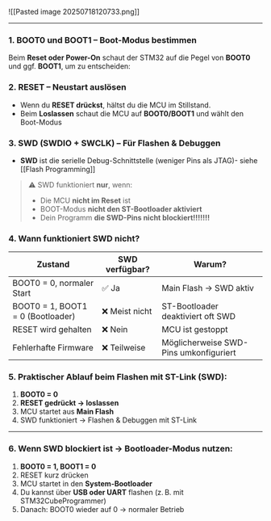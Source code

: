 ![[Pasted image 20250718120733.png]]

-----------

### **1. BOOT0 und BOOT1 – Boot-Modus bestimmen**

Beim **Reset oder Power-On** schaut der STM32 auf die Pegel von **BOOT0** und ggf. **BOOT1**, um zu entscheiden:


### **2. RESET – Neustart auslösen**

- Wenn du **RESET drückst**, hältst du die MCU im Stillstand.
- Beim **Loslassen** schaut die MCU auf **BOOT0/BOOT1** und wählt den Boot-Modus


### **3. SWD (SWDIO + SWCLK) – Für Flashen & Debuggen**

- **SWD** ist die serielle Debug-Schnittstelle (weniger Pins als JTAG)- siehe [[Flash Programming]]

> ⚠️ SWD funktioniert **nur**, wenn:
> 
> - Die MCU **nicht im Reset** ist
> - BOOT-Modus **nicht den ST-Bootloader aktiviert**
> - Dein Programm **die SWD-Pins nicht blockiert!!!!!!!**


### **4. Wann funktioniert SWD nicht?**

| Zustand                           | SWD verfügbar? | Warum?                                 |
| --------------------------------- | -------------- | -------------------------------------- |
| BOOT0 = 0, normaler Start         | ✅ Ja           | Main Flash → SWD aktiv                 |
| BOOT0 = 1, BOOT1 = 0 (Bootloader) | ❌ Meist nicht  | ST-Bootloader deaktiviert oft SWD      |
| RESET wird gehalten               | ❌ Nein         | MCU ist gestoppt                       |
| Fehlerhafte Firmware              | ❌ Teilweise    | Möglicherweise SWD-Pins umkonfiguriert |
### **5. Praktischer Ablauf beim Flashen mit ST-Link (SWD):**

1. **BOOT0 = 0**
2. **RESET gedrückt → loslassen**
3. MCU startet aus **Main Flash**
4. SWD funktioniert → Flashen & Debuggen mit ST-Link
    

---

### **6. Wenn SWD blockiert ist → Bootloader-Modus nutzen:**

1. **BOOT0 = 1, BOOT1 = 0**
2. RESET kurz drücken
3. MCU startet in den **System-Bootloader**
4. Du kannst über **USB oder UART** flashen (z. B. mit STM32CubeProgrammer)
5. Danach: BOOT0 wieder auf 0 → normaler Betrieb